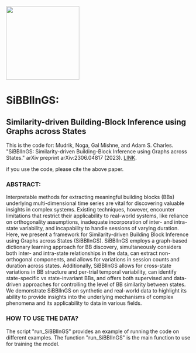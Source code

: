 # <img src="https://github.com/NogaMudrik/SiBBlInGS/blob/main/SIBBLINGS_LOGO2.png?raw=true" width="200" height="200"> 
# SiBBlInGS:
##  Similarity-driven Building-Block Inference using Graphs across States
This is the code for: Mudrik, Noga, Gal Mishne, and Adam S. Charles. "SiBBlInGS: Similarity-driven Building-Block Inference using Graphs across States." arXiv preprint arXiv:2306.04817 (2023). [LINK](https://arxiv.org/abs/2306.04817).

if you use the code, please cite the above paper.

### ABSTRACT:
Interpretable methods for extracting meaningful building blocks (BBs) underlying multi-dimensional time series are vital for discovering valuable insights in complex systems. Existing techniques, however, encounter limitations that restrict their applicability to real-world systems, like reliance on orthogonality assumptions, inadequate incorporation of inter- and intra-state variability, and incapability to handle sessions of varying duration. Here, we present a framework for Similarity-driven Building Block Inference using Graphs across States (SiBBlInGS). SiBBlInGS employs a graph-based dictionary learning approach for BB discovery, simultaneously considers both inter- and intra-state relationships in the data, can extract non-orthogonal components, and allows for variations in session counts and duration across states. Additionally, SiBBlInGS allows for cross-state variations in BB structure and per-trial temporal variability, can identify state-specific vs state-invariant BBs, and offers both supervised and data-driven approaches for controlling the level of BB similarity between states. We demonstrate SiBBlInGS on synthetic and real-world data to highlight its ability to provide insights into the underlying mechanisms of complex phenomena and its applicability to data in various fields.



### HOW TO USE THE DATA?
The script "run_SiBBlInGS" provides an example of running the code on different examples. The function "run_SiBBlInGS" is the main function to use for training the model.

